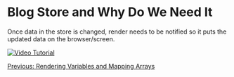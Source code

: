 # Blog Store and Why Do We Need It
Once data in the store is changed, render needs to be notified so it puts the updated data on the browser/screen.

[![Video Tutorial](https://raw.githubusercontent.com/freenit-framework/frontend-tutorial/step/05/screenshot.png)](https://www.youtube.com/watch?v=Dl49yvC-98s&list=PLpeJ1COhO5ak9X3UE85mlFZrrIxiPynKy&index=5)

[Previous: Rendering Variables and Mapping Arrays](https://github.com/freenit-framework/frontend-tutorial/tree/step/04)
